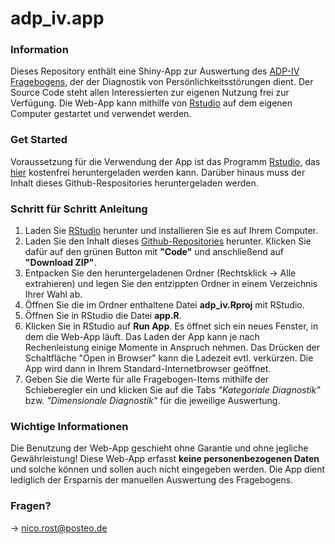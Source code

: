 # adp_iv.app

### Information
Dieses Repository enthält eine Shiny-App zur Auswertung des [ADP-IV Fragebogens](https://www.meduniwien.ac.at/hp/psychoanalyse/forschung/diagnostik-downloads/diagnostik-von-persoenlichkeitsstoerungen/), der der Diagnostik von Persönlichkeitsstörungen dient.
Der Source Code steht allen Interessierten zur eigenen Nutzung frei zur Verfügung.
Die Web-App kann mithilfe von [Rstudio](https://www.rstudio.com/) auf dem eigenen Computer gestartet und verwendet werden.

### Get Started
Voraussetzung für die Verwendung der App ist das Programm [Rstudio](https://www.rstudio.com/), das [hier](https://www.rstudio.com/products/rstudio/download/) kostenfrei heruntergeladen werden kann. Darüber hinaus muss der Inhalt dieses Github-Respositories heruntergeladen werden.

### Schritt für Schritt Anleitung
1. Laden Sie [RStudio](https://www.rstudio.com/products/rstudio/download/) herunter und installieren Sie es auf Ihrem Computer.
2. Laden Sie den Inhalt dieses [Github-Repositories](https://github.com/nicorost/adp_iv.app) herunter. Klicken Sie dafür auf den grünen Button mit **"Code"** und anschließend auf **"Download ZIP"**.
3. Entpacken Sie den heruntergeladenen Ordner (Rechtsklick &#8594; Alle extrahieren) und legen Sie den entzippten Ordner in einem Verzeichnis Ihrer Wahl ab.
4. Öffnen Sie die im Ordner enthaltene Datei **adp_iv.Rproj** mit RStudio.
5. Öffnen Sie in RStudio die Datei **app.R**.
6. Klicken Sie in RStudio auf **Run App**. Es öffnet sich ein neues Fenster, in dem die Web-App läuft. Das Laden der App kann je nach Rechenleistung einige Momente in Anspruch nehmen. Das Drücken der Schaltfläche "Open in Browser" kann die Ladezeit evtl. verkürzen. Die App wird dann in Ihrem Standard-Internetbrowser geöffnet.
7. Geben Sie die Werte für alle Fragebogen-Items mithilfe der Schieberegler ein und klicken Sie auf die Tabs *"Kategoriale Diagnostik"* bzw. *"Dimensionale Diagnostik"* für die jeweilige Auswertung.

### Wichtige Informationen
Die Benutzung der Web-App geschieht ohne Garantie und ohne jegliche Gewährleistung!
Diese Web-App erfasst **keine personenbezogenen Daten** und solche können und sollen auch nicht eingegeben werden. Die App dient lediglich der Ersparnis der manuellen Auswertung des Fragebogens.

### Fragen?
&#8594; nico.rost@posteo.de
